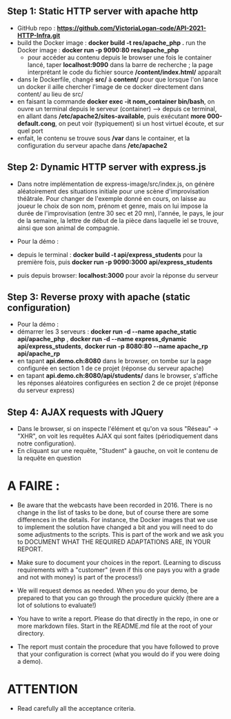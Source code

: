 ## Step 1: Static HTTP server with apache http

* GitHub repo : **https://github.com/VictoriaLogan-code/API-2021-HTTP-Infra.git**
* build the Docker image : **docker build -t res/apache_php .**
   run the Docker image   : **docker run -p 9090:80 res/apache_php**
   * pour accéder au contenu depuis le browser une fois le container lancé, taper **localhost:9090** dans la barre de recherche ; la page interprétant le code du fichier source **/content/index.html/** apparaît
* dans le Dockerfile, changé **src/** à **content/** pour que lorsque l'on lance un docker il aille chercher l'image de ce docker directement dans content/ au lieu de src/
* en faisant la commande **docker exec -it nom_container bin/bash**, on ouvre un terminal depuis le serveur (container)
--> depuis ce terminal, en allant dans **/etc/apache2/sites-available**, puis exécutant **more 000-default.cong**, on peut voir (typiquement) si un host virtuel écoute, et sur quel port
* enfait, le contenu se trouve sous **/var** dans le container, et la configuration du serveur apache dans **/etc/apache2**


## Step 2: Dynamic HTTP server with express.js

* Dans notre implémentation de express-image/src/index.js, on génère aléatoirement des situations initiale pour une scène d'improvisation théâtrale. Pour changer de l'exemple donné en cours, on laisse au joueur le choix de son nom, prénom et genre, mais on lui impose la durée de l'improvisation (entre 30 sec et 20 mn), l'année, le pays, le jour de la semaine, la lettre de début de la pièce dans laquelle iel se trouve, ainsi que son animal de compagnie.

* Pour la démo : 
* depuis le terminal : **docker build -t api/express_students**  pour la première fois, puis **docker run -p 9090:3000 api/express_students**
* puis depuis browser: **localhost:3000** pour avoir la réponse du serveur


## Step 3: Reverse proxy with apache (static configuration)

* Pour la démo : 
* démarrer les 3 serveurs : **docker run -d --name apache_static api/apache_php** , **docker run -d --name express_dynamic api/express_students**, **docker run -p 8080:80 --name apache_rp api/apache_rp**
* en tapant **api.demo.ch:8080** dans le browser, on tombe sur la page configurée en section 1 de ce projet (réponse du serveur apache)
* en tapant **api.demo.ch:8080/api/students/** dans le browser, s'affiche les réponses aléatoires configurées en section 2 de ce projet (réponse du serveur express)

## Step 4: AJAX requests with JQuery
* Dans le browser, si on inspecte l'élément et qu'on va sous "Réseau" -> "XHR", on voit les requêtes AJAX qui sont faites (périodiquement dans notre configuration).
* En cliquant sur une requête, "Student" à gauche, on voit le contenu de la requête en question






# A FAIRE : 

- Be aware that the webcasts have been recorded in 2016. There is no change in the list of tasks to be done, but of course there are some differences in the details. For instance, the Docker images that we use to implement the solution have changed a bit and you will need to do some adjustments to the scripts. This is part of the work and we ask you to DOCUMENT WHAT THE REQUIRED ADAPTATIONS ARE, IN YOUR REPORT.

- Make sure to document your choices in the report. (Learning to discuss requirements with a "customer" (even if this one pays you with a grade and not with money) is part of the process!)

- We will request demos as needed. When you do your demo, be prepared to that you can go through the procedure quickly (there are a lot of solutions to evaluate!)

- You have to write a report. Please do that directly in the repo, in one or more markdown files. Start in the README.md file at the root of your directory.

- The report must contain the procedure that you have followed to prove that your configuration is correct (what you would do if you were doing a demo).

# ATTENTION 

- Read carefully all the acceptance criteria.


